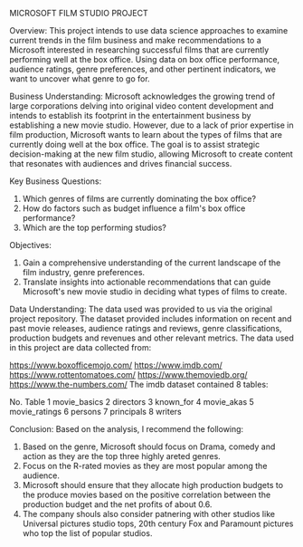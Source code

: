 MICROSOFT FILM STUDIO PROJECT

Overview:
This project intends to use data science approaches to examine current trends in the film business and make recommendations to a Microsoft interested in researching successful films that are currently performing well at the box office. Using data on box office performance, audience ratings, genre preferences, and other pertinent indicators, we want to uncover what genre to go for.

Business Understanding:
Microsoft acknowledges the growing trend of large corporations delving into original video content development and intends to establish its footprint in the entertainment business by establishing a new movie studio. However, due to a lack of prior expertise in film production, Microsoft wants to learn about the types of films that are currently doing well at the box office. The goal is to assist strategic decision-making at the new film studio, allowing Microsoft to create content that resonates with audiences and drives financial success.

Key Business Questions:
1. Which genres of films are currently dominating the box office?
2. How do factors such as budget influence a film's box office performance?
3. Which are the top performing studios?

Objectives:
1. Gain a comprehensive understanding of the current landscape of the film industry, genre preferences.
2. Translate insights into actionable recommendations that can guide Microsoft's new movie studio in deciding what types of films to create.

Data Understanding:
The data used was provided to us via the original project repository. 
The dataset provided includes information on recent and past movie releases, audience ratings and reviews, genre classifications, production budgets and revenues and other relevant metrics. 
The data used in this project are data collected from:

https://www.boxofficemojo.com/
https://www.imdb.com/
https://www.rottentomatoes.com/
https://www.themoviedb.org/
https://www.the-numbers.com/
The imdb dataset contained 8 tables:

No.	Table
1	movie_basics
2	directors
3	known_for
4	movie_akas
5	movie_ratings
6	persons
7	principals
8	writers

Conclusion:
Based on the analysis, I recommend the following:
1. Based on the genre, Microsoft should focus on Drama, comedy and action as they are the top three highly areted genres.
2. Focus on the R-rated movies as they are most popular among the audience.
3. Microsoft should ensure that they allocate high production budgets to the produce movies based on the positive correlation between the production budget and the net profits of about 0.6.
4. The company shouls also consider patnering with other studios like Universal pictures studio tops, 20th century Fox and Paramount pictures who top the list of popular studios.